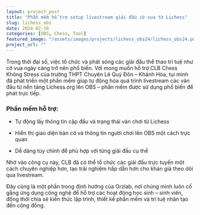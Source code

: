 ```yaml
---
layout: project_post
title: "Phần mềm hỗ trợ setup livestream giải đấu cờ vua từ Lichess"
slug: lichess_obs
date: 2024-02-16
categories: [OBS, Chess, Tool]
featured_image: "/assets/images/projects/lichess_obs24/lichess_obs24.png"
project_url: ""
---
```


Trong thời đại số, việc tổ chức và phát sóng các giải đấu thể thao trí tuệ như cờ vua ngày càng trở nên phổ biến. Với mong muốn hỗ trợ CLB Chess Không Stress của trường THPT Chuyên Lê Quý Đôn – Khánh Hòa, tụi mình đã phát triển một phần mềm giúp tự động hóa quá trình livestream các ván đấu từ nền tảng Lichess.org lên OBS – phần mềm được sử dụng phổ biến để phát trực tiếp.

### Phần mềm hỗ trợ:

* Tự động lấy thông tin cặp đấu và trạng thái ván chơi từ Lichess

* Hiển thị giao diện bàn cờ và thông tin người chơi lên OBS một cách trực quan

* Dễ dàng tùy chỉnh để phù hợp với từng giải đấu cụ thể

Nhờ vào công cụ này, CLB đã có thể tổ chức các giải đấu trực tuyến một cách chuyên nghiệp hơn, tạo trải nghiệm hấp dẫn hơn cho khán giả theo dõi qua livestream.

Đây cũng là một phần trong định hướng của Orzlab, nơi chúng mình luôn cố gắng ứng dụng công nghệ để hỗ trợ các hoạt động học sinh – sinh viên, đồng thời chia sẻ kiến thức lập trình, thiết kế phần mềm và trí tuệ nhân tạo đến cộng đồng.